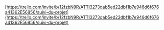 [https://trello.com/invite/b/12fzbN9R/ATTI3273dab5ed22dbf1b7e946d6f676a41362E56856/suivi-du-projet](https://trello.com/invite/b/12fzbN9R/ATTI3273dab5ed22dbf1b7e946d6f676a41362E56856/suivi-du-projet)